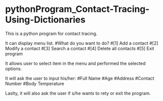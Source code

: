# pythonProgram_Contact-Tracing-Using-Dictionaries

This is a python program for contact tracing. 

It can display menu list.
#What do you want to do?
#[1] Add a contact
#[2] Modify a contact
#[3] Search a contact
#[4] Delete all contacts
#[5] Exit program

It allows user to select item in the menu and performed the selected options.

It will ask the user to input his/her:
#Full Name
#Age
#Address
#Contact Number
#Body Temperature

Laslty, it will also ask the user if s/he wants to rety or exit the program.
